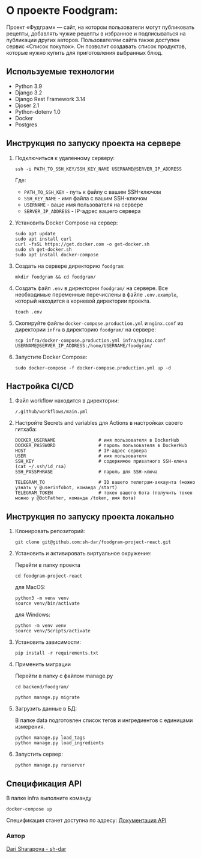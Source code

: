 
# О проекте Foodgram:
Проект «Фудграм» — сайт, на котором пользователи могут публиковать рецепты, добавлять чужие рецепты в избранное и подписываться на публикации других авторов. Пользователям сайта также доступен сервис «Список покупок». Он позволит создавать список продуктов, которые нужно купить для приготовления выбранных блюд.

## Используемые технологии

* Python 3.9
* Django 3.2
* Django Rest Framework 3.14
* Djoser 2.1
* Python-dotenv 1.0
* Docker
* Postgres

## Инструкция по запуску проекта на сервере

1. Подключиться к удаленному серверу:

    ```
    ssh -i PATH_TO_SSH_KEY/SSH_KEY_NAME USERNAME@SERVER_IP_ADDRESS
    ```

    Где:
    - `PATH_TO_SSH_KEY` - путь к файлу с вашим SSH-ключом
    - `SSH_KEY_NAME` - имя файла с вашим SSH-ключом
    - `USERNAME` - ваше имя пользователя на сервере
    - `SERVER_IP_ADDRESS` - IP-адрес вашего сервера

2. Установить Docker Compose на сервер:

    ```
    sudo apt update
    sudo apt install curl
    curl -fsSL https://get.docker.com -o get-docker.sh
    sudo sh get-docker.sh
    sudo apt install docker-compose
    ```

3. Создать на сервере директорию `foodgram`:

    ```
    mkdir foodgram && cd foodgram/
    ```

4. Создать файл `.env` в директории `foodgram/` на сервере. 
    Все необходимые переменные перечислены в файле `.env.example`, который находится в корневой директории проекта.
    ```
    touch .env
    ```

5. Скопируйте файлы `docker-compose.production.yml` и `nginx.conf` из директории `infra` в директорию `foodgram/` на сервере:

    ```
    scp infra/docker-compose.production.yml infra/nginx.conf USERNAME@SERVER_IP_ADDRESS:/home/USERNAME/foodgram/
    ```

6. Запустите Docker Compose:

    ```
    sudo docker-compose -f docker-compose.production.yml up -d
    ```

## Настройка CI/CD

1. Файл workflow находится в директории:

    ```
    /.github/workflows/main.yml
    ```

2. Настройте Secrets and variables для Actions в настройках своего гитхаба:

    ```
    DOCKER_USERNAME                # имя пользователя в DockerHub
    DOCKER_PASSWORD                # пароль пользователя в DockerHub
    HOST                           # IP-адрес сервера
    USER                           # имя пользователя
    SSH_KEY                        # содержимое приватного SSH-ключа (cat ~/.ssh/id_rsa)
    SSH_PASSPHRASE                 # пароль для SSH-ключа

    TELEGRAM_TO                    # ID вашего телеграм-аккаунта (можно узнать у @userinfobot, команда /start)
    TELEGRAM_TOKEN                 # токен вашего бота (получить токен можно у @BotFather, команда /token, имя бота)
    ```

## Инструкция по запуску проекта локально

1. Клонировать репозиторий:

    ```
    git clone git@github.com:sh-dar/foodgram-project-react.git
    ```

2. Установить и активировать виртуальное окружение:

    Перейти в папку проекта

    ```
    cd foodgram-project-react
    ```

    для MacOS:
    ```
    python3 -m venv venv
    source venv/bin/activate
    ```

    для Windows:
    ```
    python -m venv venv
    source venv/Scripts/activate
    ```

3. Установить зависимости:

    ```
    pip install -r requirements.txt
    ```

4. Применить миграции

    Перейти в папку c файлом manage.py 
    ```
    cd backend/foodgram/
    ```
    ```
    python manage.py migrate
    ```

5. Загрузить данные в БД:

    В папке data подготовлен список тегов и ингредиентов с единицами измерения.
    ```
    python manage.py load_tags
    python manage.py load_ingredients
    ```

6. Запустить сервер:

    ```
    python manage.py runserver
    ```

## Спецификация API
В папке infra выполните команду
```
docker-compose up
```
Спецификация станет доступна по адресу:
[Документация API](http://localhost/api/docs/)

### Автор
[Dari Sharapova - sh-dar](https://github.com/sh-dar)

